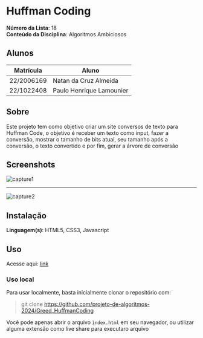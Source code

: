 # Huffman Coding

**Número da Lista**: 18<br>
**Conteúdo da Disciplina**: Algoritmos Ambiciosos <br>

## Alunos
| Matrícula  | Aluno                    |
| ---------- | ------------------------ |
| 22/2006169 | Natan da Cruz Almeida    |
| 22/1022408 | Paulo Henrique Lamounier |

## Sobre 
Este projeto tem como objetivo criar um site conversos de texto para Huffman Code, o objetivo é receber um texto como input, fazer a conversão, mostrar o tamanho de bits atual, seu tamanho após a conversão, o texto convertido e por fim, gerar a árvore de conversão

## Screenshots

![capture1](https://ibb.co/0F5r5TJ)

---

![capture2](https://i.ibb.co/VBmSbqP/Capture2.png)

## Instalação 
**Linguagem(s)**: HTML5, CSS3, Javascript<br>

## Uso 

Acesse aqui: [link]()

### Uso local

Para usar localmente, basta inicialmente clonar o repositório com:

> git clone https://github.com/projeto-de-algoritmos-2024/Greed_HuffmanCoding

Você pode apenas abrir o arquivo `ìndex.html` em seu navegador, ou utilizar alguma extensão como live share para executaro arquivo
